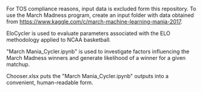 For TOS compliance reasons, input data is excluded form this repository. To use the March Madness program, create an input folder with 
data obtained from https://www.kaggle.com/c/march-machine-learning-mania-2017.

EloCycler is used to evaluate parameters associated with the ELO methodology applied to NCAA basketball.

"March Mania_Cycler.ipynb" is used to investigate factors influencing the March Madness winners and generate likelihood of a winner for a given matchup.

Chooser.xlsx puts the "March Mania_Cycler.ipynb" outputs into a convenient, human-readable form.
